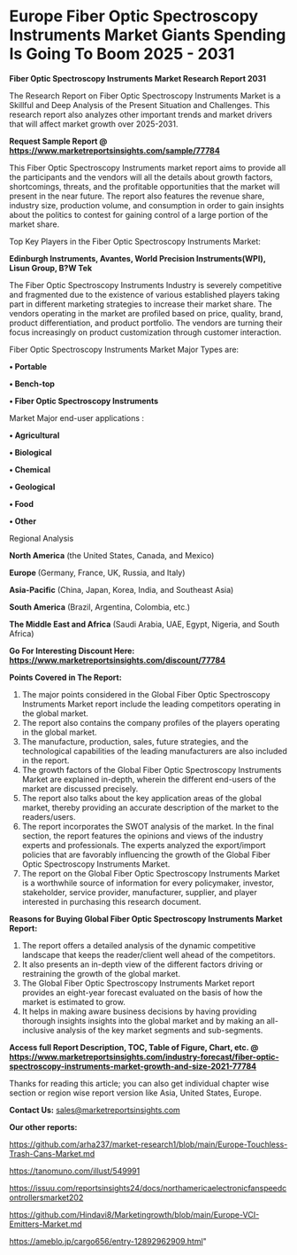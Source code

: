 # Europe Fiber Optic Spectroscopy Instruments Market Giants Spending Is Going To Boom 2025 - 2031

<strong>Fiber Optic Spectroscopy Instruments Market Research Report 2031</strong>

The Research Report on Fiber Optic Spectroscopy Instruments Market is a Skillful and Deep Analysis of the Present Situation and Challenges. This research report also analyzes other important trends and market drivers that will affect market growth over 2025-2031.

<strong>Request Sample Report @ <a href=https://www.marketreportsinsights.com/sample/77784>https://www.marketreportsinsights.com/sample/77784</a></strong>

This Fiber Optic Spectroscopy Instruments market report aims to provide all the participants and the vendors will all the details about growth factors, shortcomings, threats, and the profitable opportunities that the market will present in the near future. The report also features the revenue share, industry size, production volume, and consumption in order to gain insights about the politics to contest for gaining control of a large portion of the market share.

Top Key Players in the Fiber Optic Spectroscopy Instruments Market:

<strong>Edinburgh Instruments, Avantes, World Precision Instruments(WPI), Lisun Group, B?W Tek</strong>

The Fiber Optic Spectroscopy Instruments Industry is severely competitive and fragmented due to the existence of various established players taking part in different marketing strategies to increase their market share. The vendors operating in the market are profiled based on price, quality, brand, product differentiation, and product portfolio. The vendors are turning their focus increasingly on product customization through customer interaction.

Fiber Optic Spectroscopy Instruments Market Major Types are:

<strong>• Portable

• Bench-top

• Fiber Optic Spectroscopy Instruments</strong>

Market Major end-user applications :

<strong>• Agricultural

• Biological

• Chemical

• Geological

• Food

• Other</strong>

Regional Analysis

</u><strong><b>North America</b></strong> (the United States, Canada, and Mexico)

<strong><b>Europe </b></strong>(Germany, France, UK, Russia, and Italy)

<strong><b>Asia-Pacific</b></strong> (China, Japan, Korea, India, and Southeast Asia)

<strong><b>South America</b></strong> (Brazil, Argentina, Colombia, etc.)

<strong><b>The Middle East and Africa</b></strong> (Saudi Arabia, UAE, Egypt, Nigeria, and South Africa)

<strong>Go For Interesting Discount Here: <a href=https://www.marketreportsinsights.com/discount/77784>https://www.marketreportsinsights.com/discount/77784</a></strong>

<strong>Points Covered in The Report:</strong>
<ol>
  <li>The major points considered in the Global Fiber Optic Spectroscopy Instruments Market report include the leading competitors operating in the global market.</li>
  <li>The report also contains the company profiles of the players operating in the global market.</li>
  <li>The manufacture, production, sales, future strategies, and the technological capabilities of the leading manufacturers are also included in the report.</li>
  <li>The growth factors of the Global Fiber Optic Spectroscopy Instruments Market are explained in-depth, wherein the different end-users of the market are discussed precisely.</li>
  <li>The report also talks about the key application areas of the global market, thereby providing an accurate description of the market to the readers/users.</li>
  <li>The report incorporates the SWOT analysis of the market. In the final section, the report features the opinions and views of the industry experts and professionals. The experts analyzed the export/import policies that are favorably influencing the growth of the Global Fiber Optic Spectroscopy Instruments Market.</li>
  <li>The report on the Global Fiber Optic Spectroscopy Instruments Market is a worthwhile source of information for every policymaker, investor, stakeholder, service provider, manufacturer, supplier, and player interested in purchasing this research document.</li>
</ol>
<strong>Reasons for Buying Global Fiber Optic Spectroscopy Instruments Market Report:</strong>

<ol>
  <li>The report offers a detailed analysis of the dynamic competitive landscape that keeps the reader/client well ahead of the competitors.</li>
  <li>It also presents an in-depth view of the different factors driving or restraining the growth of the global market.</li>
  <li>The Global Fiber Optic Spectroscopy Instruments Market report provides an eight-year forecast evaluated on the basis of how the market is estimated to grow.</li>
  <li>It helps in making aware business decisions by having providing thorough insights insights into the global market and by making an all-inclusive analysis of the key market segments and sub-segments.</li>
</ol>
<strong>Access full Report Description, TOC, Table of Figure, Chart, etc. @ <a href=https://www.marketreportsinsights.com/industry-forecast/fiber-optic-spectroscopy-instruments-market-growth-and-size-2021-77784>https://www.marketreportsinsights.com/industry-forecast/fiber-optic-spectroscopy-instruments-market-growth-and-size-2021-77784</a></strong>


Thanks for reading this article; you can also get individual chapter wise section or region wise report version like Asia, United States, Europe.

<strong>Contact Us:</strong>
sales@marketreportsinsights.com

<strong>Our other reports:</strong>

<a href=https://github.com/arha237/market-research1/blob/main/Europe-Touchless-Trash-Cans-Market.md>https://github.com/arha237/market-research1/blob/main/Europe-Touchless-Trash-Cans-Market.md</a>

<a href=https://tanomuno.com/illust/549991>https://tanomuno.com/illust/549991</a>

<a href=https://issuu.com/reportsinsights24/docs/northamericaelectronicfanspeedcontrollersmarket202>https://issuu.com/reportsinsights24/docs/northamericaelectronicfanspeedcontrollersmarket202</a>

<a href=https://github.com/Hindavi8/Marketingrowth/blob/main/Europe-VCI-Emitters-Market.md>https://github.com/Hindavi8/Marketingrowth/blob/main/Europe-VCI-Emitters-Market.md</a>

<a href=https://ameblo.jp/cargo656/entry-12892962909.html>https://ameblo.jp/cargo656/entry-12892962909.html</a>"
